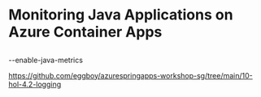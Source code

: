 # Monitoring Java Applications on Azure Container Apps



## 

--enable-java-metrics


https://github.com/eggboy/azurespringapps-workshop-sg/tree/main/10-hol-4.2-logging
